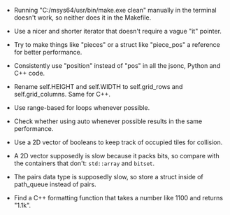 * Running "C:/msys64/usr/bin/make.exe clean" manually in the terminal doesn't work, so neither does it in the Makefile.
* Use a nicer and shorter iterator that doesn't require a vague "it" pointer.
* Try to make things like "pieces" or a struct like "piece_pos" a reference for better performance.
* Consistently use "position" instead of "pos" in all the jsonc, Python and C++ code.
* Rename self.HEIGHT and self.WIDTH to self.grid_rows and self.grid_columns. Same for C++.

* Use range-based for loops whenever possible.

* Check whether using auto whenever possible results in the same performance.

* Use a 2D vector of booleans to keep track of occupied tiles for collision.
* A 2D vector supposedly is slow because it packs bits, so compare with the containers that don't: `std::array` and `bitset`.

* The pairs data type is supposedly slow, so store a struct inside of path_queue instead of pairs.

* Find a C++ formatting function that takes a number like 1100 and returns "1.1k".

